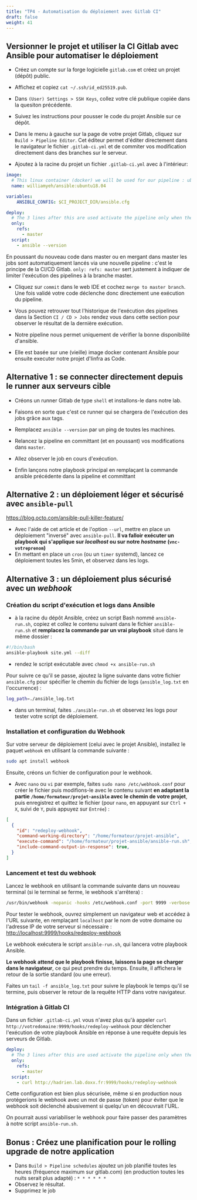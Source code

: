 ```yaml
---
title: "TP4 - Automatisation du déploiement avec Gitlab CI" 
draft: false
weight: 41
---
```


## Versionner le projet et utiliser la CI Gitlab avec Ansible pour automatiser le déploiement

- Créez un compte sur la forge logicielle `gitlab.com` et créez un projet (dépôt) public.
- Affichez et copiez `cat ~/.ssh/id_ed25519.pub`.
- Dans `(User) Settings > SSH Keys`, collez votre clé publique copiée dans la quesiton précédente.
- Suivez les instructions pour pousser le code du projet Ansible sur ce dépôt.
- Dans le menu à gauche sur la page de votre projet Gitlab, cliquez sur `Build > Pipeline Editor`. Cet éditeur permet d'éditer directement dans le navigateur le fichier `.gitlab-ci.yml` et de commiter vos modification directement dans des branches sur le serveur.

- Ajoutez à la racine du projet un fichier `.gitlab-ci.yml` avec à l'intérieur:

```yaml
image:
  # This linux container (docker) we will be used for our pipeline : ubuntu bionic with ansible preinstalled in it
  name: williamyeh/ansible:ubuntu18.04

variables:
    ANSIBLE_CONFIG: $CI_PROJECT_DIR/ansible.cfg

deploy:
  # The 3 lines after this are used activate the pipeline only when the master branch changes
  only:
    refs:
      - master
  script:
    - ansible --version
```

En poussant du nouveau code dans master ou en mergant dans master les jobs sont automatiquement lancés via une nouvelle pipeline : c'est le principe de la CI/CD Gitlab. `only: refs: master` sert justement à indiquer de limiter l'exécution des pipelines à la branche master.

- Cliquez sur `commit` dans le web IDE et cochez `merge to master branch`. Une fois validé votre code déclenche donc directement une exécution du pipeline.

- Vous pouvez retrouver tout l'historique de l'exécution des pipelines dans la Section `CI / CD > Jobs` rendez vous dans cette section pour observer le résultat de la dernière exécution.

- Notre pipeline nous permet uniquement de vérifier la bonne disponibilité d'ansible.

- Elle est basée sur une (vieille) image docker contenant Ansible pour ensuite executer notre projet d'Iinfra as Code.

## Alternative 1 : se connecter directement depuis le runner aux serveurs cible

<!-- Nous allons maintenant configurer le pipeline pour qu'il puisse se connecter à nos serveurs de cloud. Pour cela nous avons principalement besoin de charger l'identité/clé SSH dans le contexte du pipeline et la déverrouiller.

- Affichez le contenu de votre clé privée SSH
- Visitez dans le projet dans la section `Settings> Build > Variables` et ajoutez une variable `ID_SSH_PRIVKEY` en mode `protected` (sans l'option `masked`).

- Pour charger l'identité dans le contexte du pipeline ajoutez la section `before_script` suivante entre `variables` et `deploy`:

```bash
before_script: # some steps to execute before the main pipeline stage

  # Those command lines are use to activate the SSH identity in the pipeline container
  # so the SSH command from the deploy stage will be able to authenticate.
  - eval `ssh-agent -s` > /dev/null # activate the agent software which manage the ssh identity
  - echo "$ID_SSH_PRIVKEY" > /tmp/privkey # getting the identity key from gitlab to put it in a file
  - chmod 600 /tmp/privkey # restrict access to this file because ssh require it
  - ssh-add /tmp/privkey; rm /tmp/privkey # unlock identity for connection and remove the key file
  - mkdir -p /root/.ssh # create an ssh configuration folder
  - echo -e "Host *\n\tStrictHostKeyChecking no\n\n" > /root/.ssh/config # configure ssh not to bother of server identity (slightly unsecure mode for the workshop)

``` -->

- Créons un runner Gitlab de type `shell` et installons-le dans notre lab.

- Faisons en sorte que c'est ce runner qui se chargera de l'exécution des jobs grâce aux tags.

- Remplacez `ansible --version` par un ping de toutes les machines.
- Relancez la pipeline en committant (et en poussant) vos modifications dans `master`.

- Allez observer le job en cours d'exécution.

- Enfin lançons notre playbook principal en remplaçant la commande ansible précédente dans la pipeline et committant

<!-- - Ajoutez une planification dans la section `Build`. -->

## Alternative 2 : un déploiement léger et sécurisé avec `ansible-pull`

<https://blog.octo.com/ansible-pull-killer-feature/>

- Avec l'aide de cet article et de l'option `--url`, mettre en place un déploiement "inversé" avec `ansible-pull`. **Il va falloir exécuter un playbook qui s'applique sur *localhost* ou sur notre *hostname* (`vnc-votreprenom`)** 
- En mettant en place un `cron` (ou un `timer` systemd), lancez ce déploiement toutes les 5min, et observez dans les logs.

## Alternative 3 : un déploiement plus sécurisé avec un _webhook_

### Création du script d'exécution et logs dans Ansible

- à la racine du dépôt Ansible, créez un script Bash nommé `ansible-run.sh`, copiez et collez le contenu suivant dans le fichier `ansible-run.sh` et **remplacez la commande par un vrai playbook** situé dans le même dossier :

```bash
#!/bin/bash
ansible-playbook site.yml --diff
```

- rendez le script exécutable avec `chmod +x ansible-run.sh`

Pour suivre ce qu'il se passe, ajoutez la ligne suivante dans votre fichier `ansible.cfg` pour spécifier le chemin du fichier de logs (`ansible_log.txt` en l'occurrence) :

```bash
log_path=./ansible_log.txt
```

- dans un terminal, faites `./ansible-run.sh` et observez les logs pour tester votre script de déploiement.

### Installation et configuration du Webhook

<!-- FIXME: utiliser webhookd -->

Sur votre serveur de déploiement (celui avec le projet Ansible), installez le paquet `webhook` en utilisant la commande suivante :

```bash
sudo apt install webhook
```

Ensuite, créons un fichier de configuration pour le webhook.

- Avec `nano` ou `vi` par exemple, faites `sudo nano /etc/webhook.conf` pour créer le fichier puis modifions-le avec le contenu suivant **en adaptant la partie `/home/formateur/projet-ansible` avec le chemin de votre projet**, puis enregistrez et quittez le fichier (pour `nano`, en appuyant sur `Ctrl + X`, suivi de `Y`, puis appuyez sur `Entrée`) :

```json
[
  {
    "id": "redeploy-webhook",
    "command-working-directory": "/home/formateur/projet-ansible",
    "execute-command": "/home/formateur/projet-ansible/ansible-run.sh",
    "include-command-output-in-response": true,
  }
]
```

### Lancement et test du webhook

Lancez le webhook en utilisant la commande suivante dans un nouveau terminal (si le terminal se ferme, le webhook s'arrêtera) :

```bash
/usr/bin/webhook -nopanic -hooks /etc/webhook.conf -port 9999 -verbose
```

Pour tester le webhook, ouvrez simplement un navigateur web et accédez à l'URL suivante, en remplaçant `localhost` par le nom de votre domaine ou l'adresse IP de votre serveur si nécessaire :
<http://localhost:9999/hooks/redeploy-webhook>

Le webhook exécutera le script `ansible-run.sh`, qui lancera votre playbook Ansible.

**Le webhook attend que le playbook finisse, laissons la page se charger dans le navigateur**, ce qui peut prendre du temps. Ensuite, il affichera le retour de la sortie standard (ou une erreur).

Faites un `tail -f ansible_log.txt` pour suivre le playbook le temps qu'il se termine, puis observer le retour de la requête HTTP dans votre navigateur.

### Intégration à Gitlab CI

Dans un fichier `.gitlab-ci.yml` vous n'avez plus qu'à appeler `curl http://votredomaine:9999/hooks/redeploy-webhook` pour déclencher l'exécution de votre playbook Ansible en réponse à une requête depuis les serveurs de Gitlab.

```yml
deploy:
  # The 3 lines after this are used activate the pipeline only when the master branch changes
  only:
    refs:
      - master
  script:
    - curl http://hadrien.lab.doxx.fr:9999/hooks/redeploy-webhook
```

Cette configuration est bien plus sécurisée, même si en production nous protégerions le webhook avec un mot de passe (token) pour éviter que le webhook soit déclenché abusivement si quelqu'un en découvrait l'URL.

On pourrait aussi variabiliser le webhook pour faire passer des paramètres à notre script `ansible-run.sh`.

## Bonus : Créez une planification pour le rolling upgrade de notre application

<!-- - Modifiez `only: refs:` pour ajouter la branche `rolling_upgrade`. -->
<!-- - Modifier la commande ansible pour lancer le playbook d'upgrade. -->
- Dans `Build > Pipeline schedules` ajoutez un job planifié toutes les heures (fréquence maximum sur gitlab.com) (en production toutes les nuits serait plus adapté) : `* * * * * *`
- Observez le résultat.
- Supprimez le job

